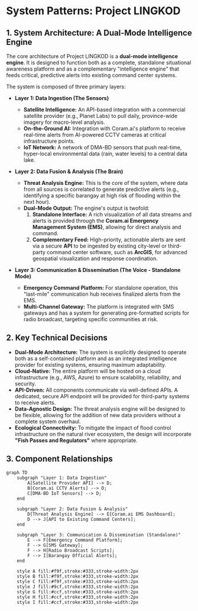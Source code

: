 # System Patterns: Project LINGKOD

## 1. System Architecture: A Dual-Mode Intelligence Engine

The core architecture of Project LINGKOD is a **dual-mode intelligence engine**. It is designed to function both as a complete, standalone situational awareness platform and as a complementary "intelligence engine" that feeds critical, predictive alerts into existing command center systems.

The system is composed of three primary layers:

*   **Layer 1: Data Ingestion (The Sensors)**
    *   **Satellite Intelligence:** An API-based integration with a commercial satellite provider (e.g., Planet Labs) to pull daily, province-wide imagery for macro-level analysis.
    *   **On-the-Ground AI:** Integration with Coram.ai's platform to receive real-time alerts from AI-powered CCTV cameras at critical infrastructure points.
    *   **IoT Network:** A network of DMA-BD sensors that push real-time, hyper-local environmental data (rain, water levels) to a central data lake.

*   **Layer 2: Data Fusion & Analysis (The Brain)**
    *   **Threat Analysis Engine:** This is the core of the system, where data from all sources is correlated to generate predictive alerts (e.g., identifying a specific barangay at high risk of flooding within the next hour).
    *   **Dual-Mode Output:** The engine's output is twofold:
        1.  **Standalone Interface:** A rich visualization of all data streams and alerts is provided through the **Coram.ai Emergency Management System (EMS)**, allowing for direct analysis and command.
        2.  **Complementary Feed:** High-priority, actionable alerts are sent via a secure **API** to be ingested by existing city-level or third-party command center software, such as **ArcGIS**, for advanced geospatial visualization and response coordination.

*   **Layer 3: Communication & Dissemination (The Voice - Standalone Mode)**
    *   **Emergency Command Platform:** For standalone operation, this "last-mile" communication hub receives finalized alerts from the EMS.
    *   **Multi-Channel Gateway:** The platform is integrated with SMS gateways and has a system for generating pre-formatted scripts for radio broadcast, targeting specific communities at risk.

## 2. Key Technical Decisions

*   **Dual-Mode Architecture:** The system is explicitly designed to operate both as a self-contained platform and as an integrated intelligence provider for existing systems, ensuring maximum adaptability.
*   **Cloud-Native:** The entire platform will be hosted on a cloud infrastructure (e.g., AWS, Azure) to ensure scalability, reliability, and security.
*   **API-Driven:** All components communicate via well-defined APIs. A dedicated, secure API endpoint will be provided for third-party systems to receive alerts.
*   **Data-Agnostic Design:** The threat analysis engine will be designed to be flexible, allowing for the addition of new data providers without a complete system overhaul.
*   **Ecological Connectivity:** To mitigate the impact of flood control infrastructure on the natural river ecosystem, the design will incorporate **"Fish Passes and Regulators"** where appropriate.

## 3. Component Relationships

```mermaid
graph TD
    subgraph "Layer 1: Data Ingestion"
        A[Satellite Provider API] --> D;
        B[Coram.ai CCTV Alerts] --> D;
        C[DMA-BD IoT Sensors] --> D;
    end

    subgraph "Layer 2: Data Fusion & Analysis"
        D[Threat Analysis Engine] --> E[Coram.ai EMS Dashboard];
        D --> J[API to Existing Command Centers];
    end

    subgraph "Layer 3: Communication & Dissemination (Standalone)"
        E --> F[Emergency Command Platform];
        F --> G[SMS Gateway];
        F --> H[Radio Broadcast Scripts];
        F --> I[Barangay Official Alerts];
    end

    style A fill:#f9f,stroke:#333,stroke-width:2px
    style B fill:#f9f,stroke:#333,stroke-width:2px
    style C fill:#f9f,stroke:#333,stroke-width:2px
    style J fill:#9cf,stroke:#333,stroke-width:2px
    style G fill:#ccf,stroke:#333,stroke-width:2px
    style H fill:#ccf,stroke:#333,stroke-width:2px
    style I fill:#ccf,stroke:#333,stroke-width:2px
